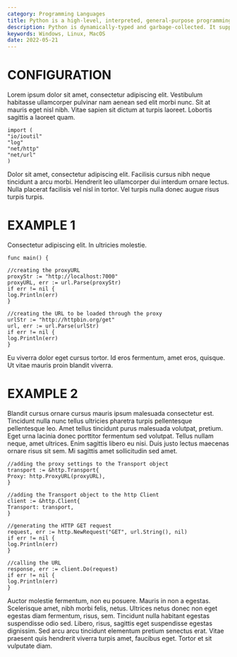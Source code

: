 ```yaml
---
category: Programming Languages
title: Python is a high-level, interpreted, general-purpose programming language
description: Python is dynamically-typed and garbage-collected. It supports multiple programming paradigms, including structured (particularly procedural), object-oriented and functional programming. It is often described as a "batteries included" language due to its comprehensive standard library.
keywords: Windows, Linux, MacOS
date: 2022-05-21
---
```


# CONFIGURATION

Lorem ipsum dolor sit amet, consectetur adipiscing elit. Vestibulum habitasse ullamcorper pulvinar nam aenean sed elit morbi nunc. Sit at mauris eget nisl nibh. Vitae sapien sit dictum at turpis laoreet. Lobortis sagittis a laoreet quam.

```
import (
"io/ioutil"
"log"
"net/http"
"net/url"
)
```

Dolor sit amet, consectetur adipiscing elit. Facilisis cursus nibh neque tincidunt a arcu morbi. Hendrerit leo ullamcorper dui interdum ornare lectus. Nulla placerat facilisis vel nisl in tortor. Vel turpis nulla donec augue risus turpis turpis.

# EXAMPLE 1

Consectetur adipiscing elit. In ultricies molestie.

```
func main() {

//creating the proxyURL
proxyStr := "http://localhost:7000"
proxyURL, err := url.Parse(proxyStr)
if err != nil {
log.Println(err)
}

//creating the URL to be loaded through the proxy
urlStr := "http://httpbin.org/get"
url, err := url.Parse(urlStr)
if err != nil {
log.Println(err)
}
```

Eu viverra dolor eget cursus tortor. Id eros fermentum, amet eros, quisque. Ut vitae mauris proin blandit viverra.

# EXAMPLE 2

Blandit cursus ornare cursus mauris ipsum malesuada consectetur est. Tincidunt nulla nunc tellus ultricies pharetra turpis pellentesque pellentesque leo. Amet tellus tincidunt purus malesuada volutpat, pretium. Eget urna lacinia donec porttitor fermentum sed volutpat. Tellus nullam neque, amet ultrices. Enim sagittis libero eu nisi. Duis justo lectus maecenas ornare risus sit sem. Mi sagittis amet sollicitudin sed amet.

```
//adding the proxy settings to the Transport object
transport := &http.Transport{
Proxy: http.ProxyURL(proxyURL),
}

//adding the Transport object to the http Client
client := &http.Client{
Transport: transport,
}

//generating the HTTP GET request
request, err := http.NewRequest("GET", url.String(), nil)
if err != nil {
log.Println(err)
}

//calling the URL
response, err := client.Do(request)
if err != nil {
log.Println(err)
}
```

Auctor molestie fermentum, non eu posuere. Mauris in non a egestas. Scelerisque amet, nibh morbi felis, netus. Ultrices netus donec non eget egestas diam fermentum, risus, sem. Tincidunt nulla habitant egestas suspendisse odio sed. Libero, risus, sagittis eget suspendisse egestas dignissim. Sed arcu arcu tincidunt elementum pretium senectus erat. Vitae praesent quis hendrerit viverra turpis amet, faucibus eget. Tortor et sit vulputate diam.
